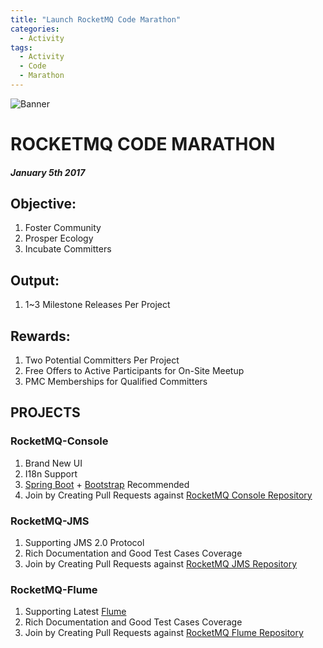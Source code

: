 ```yaml
---
title: "Launch RocketMQ Code Marathon"
categories:
  - Activity
tags:
  - Activity
  - Code
  - Marathon
---
```


![Banner](/assets/images/blog/banner.jpg)
# ROCKETMQ CODE MARATHON [<i class='fa fa-link'></i>](/assets/attachment/launch-rocketmq-code-marathon.pdf)
##### January 5th 2017

## Objective:
1. Foster Community
1. Prosper Ecology
1. Incubate Committers

## Output:
1. 1~3 Milestone Releases Per Project

## Rewards:
1. Two Potential Committers Per Project
1. Free Offers to Active Participants for On-Site Meetup
1. PMC Memberships for Qualified Committers

## PROJECTS

### RocketMQ-Console
1. Brand New UI
1. I18n Support
1. [Spring Boot](https://projects.spring.io/spring-boot/) + [Bootstrap](http://getbootstrap.com/) Recommended
1. Join by Creating Pull Requests against [RocketMQ Console Repository](https://github.com/apache/incubator-rocketmq-externals/tree/master/rocketmq-console)

### RocketMQ-JMS
1. Supporting JMS 2.0 Protocol
1. Rich Documentation and Good Test Cases Coverage
1. Join by Creating Pull Requests against [RocketMQ JMS Repository](https://github.com/apache/incubator-rocketmq-externals/tree/master/rocketmq-jms)


### RocketMQ-Flume
1. Supporting Latest [Flume](http://flume.apache.org/)
1. Rich Documentation and Good Test Cases Coverage
1. Join by Creating Pull Requests against [RocketMQ Flume Repository](https://github.com/apache/incubator-rocketmq-externals/tree/master/rocketmq-flume)
